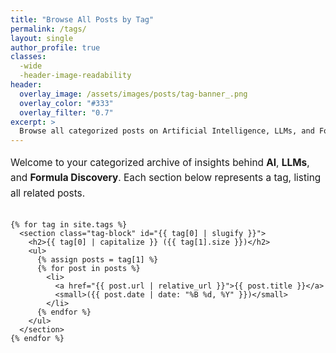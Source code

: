 ```yaml
---
title: "Browse All Posts by Tag"
permalink: /tags/
layout: single
author_profile: true
classes:
  -wide
  -header-image-readability
header:
  overlay_image: /assets/images/posts/tag-banner_.png
  overlay_color: "#333"
  overlay_filter: "0.7"  
excerpt: >
  Browse all categorized posts on Artificial Intelligence, LLMs, and Formula Discovery, grouped for easy access.
---
```


<div class="container">
  <div class="main-content">
    <p class="tag-intro">Welcome to your categorized archive of insights behind <strong>AI</strong>, <strong>LLMs</strong>, and <strong>Formula Discovery</strong>. Each section below represents a tag, listing all related posts.</p>
    
    {% for tag in site.tags %}
      <section class="tag-block" id="{{ tag[0] | slugify }}">
        <h2>{{ tag[0] | capitalize }} ({{ tag[1].size }})</h2>
        <ul>
          {% assign posts = tag[1] %}
          {% for post in posts %}
            <li>
              <a href="{{ post.url | relative_url }}">{{ post.title }}</a>
              <small>({{ post.date | date: "%B %d, %Y" }})</small>
            </li>
          {% endfor %}
        </ul>
      </section>
    {% endfor %}
  </div>
<script src="{{ '/assets/js/tag-filter.js' | relative_url }}"></script>
</div>

<style>
  .tag-intro {
    margin-bottom: 2em;
    font-size: 1.1em;
    line-height: 1.6;
  }
  .tag-block {
    margin-bottom: 2em;
    border-bottom: 1px solid #ddd;
    padding-bottom: 1em;
  }
</style>

